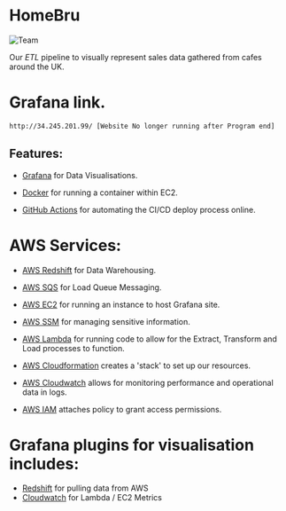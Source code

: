 # HomeBru

![Team][1]

[1]: https://i.redd.it/30ei98soetj61.jpg

Our *ETL* pipeline to visually represent sales data gathered from cafes around the UK. 

# Grafana link. 
```sh
http://34.245.201.99/ [Website No longer running after Program end]
```

## Features:
- [Grafana](https://grafana.com/) for Data Visualisations. 

- [Docker](https://www.docker.com/) for running a container within EC2.

- [GitHub Actions](https://github.com/features/actions) for automating the CI/CD deploy process online.

# AWS Services:

- [AWS Redshift](https://aws.amazon.com/redshift) for Data Warehousing.

- [AWS SQS](https://aws.amazon.com/sqs/) for Load Queue Messaging. 

- [AWS EC2](https://aws.amazon.com/ec2/features/) for running an instance to host Grafana site.

- [AWS SSM](https://docs.aws.amazon.com/systems-manager/latest/userguide/ssm-agent.html) for managing sensitive information.

- [AWS Lambda](https://docs.aws.amazon.com/lambda/latest/dg/welcome.html) for running code to allow for the Extract, Transform and Load processes to function.

- [AWS Cloudformation](https://docs.aws.amazon.com/AWSCloudFormation/latest/UserGuide/Welcome.html) creates a 'stack' to set up our resources.

- [AWS Cloudwatch](https://aws.amazon.com/cloudwatch/features/) allows for monitoring performance and operational data in logs.

- [AWS IAM](https://aws.amazon.com/iam/features/?nc=sn&loc=2) attaches policy to grant access permissions.

# Grafana plugins for visualisation includes:
- [Redshift](https://grafana.com/grafana/plugins/grafana-redshift-datasource/?tab=installation) 
for pulling data from AWS
- [Cloudwatch](https://grafana.com/docs/grafana/latest/datasources/aws-cloudwatch/) for Lambda / EC2 Metrics
